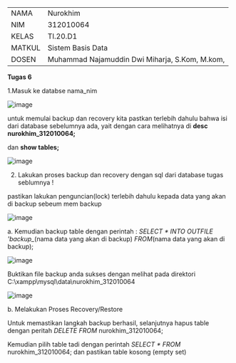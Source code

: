 <table>
  <tr>
    <td>NAMA</td>
    <td>Nurokhim</td>
  </tr>
  <tr>
    <td>NIM</td>
    <td>312010064</td>
  </tr>
  <tr>
    <td>KELAS</td>
    <td>TI.20.D1</td>
  </tr>
  <tr>
    <td>MATKUL</td>
    <td>Sistem Basis Data</td>
  </tr>
 <tr>
    <td>DOSEN</td>
    <td> Muhammad Najamuddin Dwi Miharja, S.Kom, M.kom, </td>
  </tr>
</table>

<b>Tugas 6</b>
 
 1.Masuk ke databse nama_nim

![image](https://user-images.githubusercontent.com/101801920/171457747-5eebbaff-d4d3-4bed-9dbc-e9a065075731.png)

untuk memulai backup dan recovery kita pastkan terlebih dahulu bahwa isi dari database sebelumnya ada, yait dengan cara melihatnya di <b>desc nurokhim_312010064;</b>

dan <b>show tables;</b>

![image](https://user-images.githubusercontent.com/101801920/171466032-df10018b-9485-43d1-924e-ae58431d1e42.png)

2. Lakukan proses backup dan recovery dengan sql dari database tugas seblumnya !

pastikan lakukan penguncian(lock) terlebih dahulu kepada data yang akan di backup sebeum mem backup

![image](https://user-images.githubusercontent.com/101801920/171467193-75d97125-2132-46a9-a89e-a0ddfcbfd7fb.png)

a. Kemudian backup table dengan perintah : <i>SELECT * INTO OUTFILE 'backup_</i>(nama data yang akan di backup) <i>FROM</i>(nama data yang akan di backup);

![image](https://user-images.githubusercontent.com/101801920/171468256-5ea96e77-3275-4ef7-b9c5-38418a0aa464.png)

Buktikan file backup anda sukses dengan melihat pada direktori C:\xampp\mysql\data\nurokhim_312010064

![image](https://user-images.githubusercontent.com/101801920/171470649-925a69f4-aa5c-48dd-9d04-c394ba20539f.png)

b. Melakukan Proses Recovery/Restore

Untuk memastikan langkah backup berhasil, selanjutnya hapus table dengan peritah <i>DELETE FROM</i> nurokhim_312010064;

Kemudian pilih table tadi dengan perintah <i>SELECT * FROM</i> nurokhim_312010064; dan pastikan table kosong (empty set)




